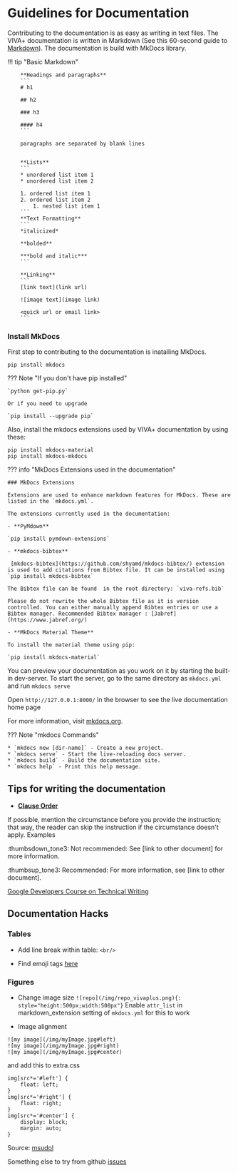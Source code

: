 # Guidelines for Documentation

Contributing to the documentation is as easy as writing in text files. The VIVA+ documentation is written in Markdown (See this 60-second guide to [Markdown](https://commonmark.org/help/)). The documentation is build with MkDocs library.

!!! tip "Basic Markdown" 
        
        **Headings and paragraphs**
        ```
        # h1

        ## h2

        ### h3

        #### h4
        ```

        paragraphs are separated by blank lines
        

        **Lists**
        ```
        * unordered list item 1
        * unordered list item 2

        1. ordered list item 1
        2. ordered list item 2
            1. nested list item 1
        ```
        **Text Formatting**
        ```
        *italicized*

        **bolded**

        ***bold and italic***
        ```

        **Linking**
        ```
        [link text](link url)

        ![image text](image link)

        <quick url or email link>
        ```

### Install MkDocs

First step to contributing to the documentation is inatalling MkDocs.

`pip install mkdocs`

??? Note "If you don't have pip installed"

    `python get-pip.py`

    Or if you need to upgrade

    `pip install --upgrade pip`

Also, install the mkdocs extensions used by VIVA+ documentation by using these:

```
pip install mkdocs-material
pip install mkdocs-mkdocs
```

??? info "MkDocs Extensions used in the documentation"

    ### MkDocs Extensions

    Extensions are used to enhance markdown features for MkDocs. These are listed in the `mkdocs.yml`.

    The extensions currently used in the documentation:

    - **PyMdown**

    `pip install pymdown-extensions`

    - **mkdocs-bibtex**

     [mkdocs-bibtex](https://github.com/shyamd/mkdocs-bibtex/) extension is used to add citations from Bibtex file. It can be installed using `pip install mkdocs-bibtex`

    The Bibtex file can be found  in the root directory: `viva-refs.bib`

    Please do not rewrite the whole Bibtex file as it is version controlled. You can either manually append Bibtex entries or use a Bibtex manager. Recommended Bibtex manager : [Jabref](https://www.jabref.org/)

    - **MkDocs Material Theme**

    To install the material theme using pip:

    `pip install mkdocs-material`


You can preview your documentation as you work on it by starting the built-in dev-server. To start the server, go to the same directory as `mkdocs.yml` and run `mkdocs serve`

Open `http://127.0.0.1:8000/` in the browser to see the live documentation home page



For more information, visit [mkdocs.org](https://www.mkdocs.org/#getting-started).



??? Note "mkdocs Commands"

    * `mkdocs new [dir-name]` - Create a new project.
    * `mkdocs serve` - Start the live-reloading docs server.
    * `mkdocs build` - Build the documentation site.
    * `mkdocs help` - Print this help message.



## Tips for writing the documentation


- **[Clause Order](https://developers.google.com/style/clause-order)**

If possible, mention the circumstance before you provide the instruction; that way, the reader can skip the instruction if the circumstance doesn't apply.
Examples

:thumbsdown_tone3: Not recommended: See [link to other document] for more information.

:thumbsup_tone3: Recommended: For more information, see [link to other document].

[Google Developers Course on Technical Writing](https://developers.google.com/tech-writing/overview)


## Documentation Hacks


### Tables

- Add line break within table: `<br/>`

- Find emoji tags [here](https://github.com/facelessuser/pymdown-extensions/blob/master/pymdownx/emoji1_db.py)

### Figures

- Change image size
`![repo](/img/repo_vivaplus.png){: style="height:500px;width:500px"}`
Enable `attr_list` in markdown_extension setting of `mkdocs.yml` for this to work

- Image alignment
```
![my image](/img/myImage.jpg#left)
![my image](/img/myImage.jpg#right) 
![my image](/img/myImage.jpg#center)
```
and add this to  extra.css
```
img[src*='#left'] { 
    float: left;
}
img[src*='#right'] { 
    float: right;
}
img[src*='#center'] { 
    display: block; 
    margin: auto; 
}
```
Source: [msudol](https://msudol.com/how-to-align-images-in-markdown-without-html-or-extensions/)

Something else to try from github [issues](https://github.com/squidfunk/mkdocs-material/issues/748#issuecomment-377693557)